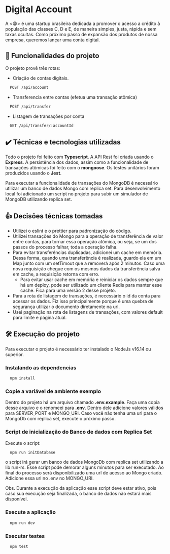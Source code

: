 # Digital Account

A <😁> é uma startup brasileira dedicada a promover o acesso a crédito à população das classes C, D e E, de maneira simples, justa, rápida e sem taxas ocultas.
Como próximo passo de expansão dos produtos de nossa empresa, queremos lançar uma conta digital.

## 🔨 Funcionalidades do projeto

O projeto provê três rotas:

- Criação de contas digitais.
```bash
  POST /api/account
```
- Transferencia entre contas (efetua uma transação atômica)
```bash
  POST /api/transfer
```
- Listagem de transações por conta
```bash
  GET /api/transfer/:accountId
```

## ✔️ Técnicas e tecnologias utilizadas

Todo o projeto foi feito com **Typescript**.
A API Rest foi criada usando o **Express**.
A persistência dos dados, assim como a funcionalidade de transações atômicas foi feito com o **mongoose**.
Os testes unitários foram produzidos usando o **Jest**.

Para executar a funcionalidade de transações do MongoDB é necessário utilizar um banco de dados Mongo com replica set. Para desenvolvimento local foi adicionado um script no projeto para subir um simulador de MongoDB utilizando replica set.

## 👍 Decisões técnicas tomadas

- Utilizei o eslint e o prettier para padronização do código.
- Utilizei transações do Mongo para a operação de transferência de valor entre contas, para tornar essa operação atômica, ou seja, se um dos passos do processo falhar, toda a operação falha.
- Para evitar transferências duplicadas, adicionei um cache em memória. Dessa forma, quando uma transferência é realizada, guardo ela em um Map junto com um setTimout que a removerá após 2 minutos. Caso uma nova requisição chegue com os mesmos dados da transferência salva em cache, a requisição retorna com erro.
  - Para evitar usar cache em memória e reiniciar os dados sempre que há um deploy, pode ser utilizado um cliente Redis para manter esse cache. Fica para uma versão 2 desse projeto.
- Para a rota de listagem de transações, é necessário o id da conta para acessar os dados. Fiz isso principalmente porque é uma quebra de segurança utilizar o documento diretamente na url.
- Usei paginação na rota de listagens de transações, com valores default para limite e página atual.

## 🛠️ Execução do projeto

Para executar o projeto é necessário ter instalado o NodeJs v16.14 ou superior.

### Instalando as dependencias

```bash
  npm install
```

### Copie a variável de ambiente exemplo

Dentro do projeto há um arquivo chamado **.env.example**. Faça uma copia desse arquivo e o renomeei para **.env**. Dentro dele adicione valores válidos para SERVER_PORT e MONGO_URI. Caso você não tenha uma url para o MongoDb com replica set, execute o próximo passo.

### Script de inicialização do Banco de dados com Replica Set

Execute o script:

```bash
  npm run initDatabase
```

o script irá gerar um banco de dados MongoDb com replica set utilizando a lib run-rs. Esse script pode demorar alguns minutos para ser executado. Ao final do processo será disponibilizado uma url de acesso ao Mongo criado. Adicione essa url no .env no MONGO_URI.

Obs. Durante a execução da aplicação esse script deve estar ativo, pois caso sua execução seja finalizada, o banco de dados não estará mais disponível.

### Execute a aplicação

```bash
  npm run dev
```

### Executar testes

```bash
  npm test
```
